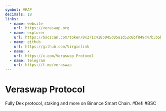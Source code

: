```yaml
---
symbol: VRAP
decimals: 18
links:
  - name: website
    url: https://veraswap.org
  - name: explorer
    url: https://bscscan.com/token/0x271c418b045d05a1d52c6bf849d47b5b5b4d769e
  - name: github
    url: https://github.com/Virginlink
  - name: x
    url: https://x.com/Veraswap Protocol
  - name: telegram
    url: https://t.me/veraswap
---
```


# Veraswap Protocol

Fully Dex protocol, staking and more on Binance Smart Chain. #Defi #BSC
